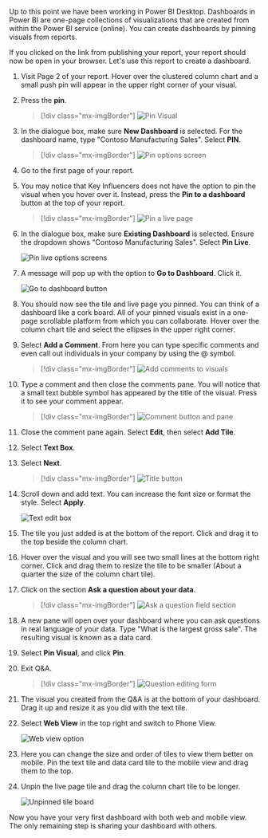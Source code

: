 Up to this point we have been working in Power BI Desktop. Dashboards in Power BI are one-page collections of visualizations that are created from within the Power BI service (online). You can create dashboards by pinning visuals from reports.

If you clicked on the link from publishing your report, your report should now be open in your browser. Let's use this report to create a dashboard.

1. Visit Page 2 of your report. Hover over the clustered column chart and a small push pin will appear in the upper right corner of your visual.

2. Press the **pin**.

    >[!div class="mx-imgBorder"]
    >![Pin Visual](../media/pin-visual-button.png)

3. In the dialogue box, make sure **New Dashboard** is selected. For the dashboard name, type "Contoso Manufacturing Sales". Select **PIN**.

    >[!div class="mx-imgBorder"]
    >![Pin options screen](../media/pin-options-screen.png)

4. Go to the first page of your report.

5. You may notice that Key Influencers does not have the option to pin the visual when you hover over it. Instead, press the **Pin to a dashboard** button at the top of your report.

    >[!div class="mx-imgBorder"]
    >![Pin a live page](../media/pin-a-live-page.png)

6. In the dialogue box, make sure **Existing Dashboard** is selected. Ensure the dropdown shows "Contoso Manufacturing Sales". Select **Pin Live**.

    ![Pin live options screens](../media/pin-live-button.png)

7. A message will pop up with the option to **Go to Dashboard**. Click it.

    ![Go to dashboard button](../media/go-to-dashboard-button.png)

8. You should now see the tile and live page you pinned. You can think of a dashboard like a cork board. All of your pinned visuals exist in a one-page scrollable platform from which you can collaborate. Hover over the column chart tile and select the ellipses in the upper right corner.

9. Select **Add a Comment**. From here you can type specific comments and even call out individuals in your company by using the @ symbol.

    >[!div class="mx-imgBorder"]
    >![Add comments to visuals](../media/open-comments-visual.png)

10. Type a comment and then close the comments pane. You will notice that a small text bubble symbol has appeared by the title of the visual. Press it to see your comment appear.

    >[!div class="mx-imgBorder"]
    >![Comment button and pane](../media/comment-button.png)

11. Close the comment pane again. Select **Edit**, then select **Add Tile**.

12. Select **Text Box**.

13. Select **Next**.

    >[!div class="mx-imgBorder"]
    >![Title button](../media/add-tile.png)

14. Scroll down and add text. You can increase the font size or format the style. Select **Apply**.

    ![Text edit box](../media/add-textbox-tile.png)

15. The tile you just added is at the bottom of the report. Click and drag it to the top beside the column chart.

16. Hover over the visual and you will see two small lines at the bottom right corner. Click and drag them to resize the tile to be smaller (About a quarter the size of the column chart tile).

17. Click on the section **Ask a question about your data**.

    >[!div class="mx-imgBorder"]
    >![Ask a question field section](../media/ask-a-question-about-your-data.png)

18. A new pane will open over your dashboard where you can ask questions in real language of your data. Type "What is the largest gross sale". The resulting visual is known as a data card.

19. Select **Pin Visual**, and click **Pin**.

20. Exit Q&A.

    >[!div class="mx-imgBorder"]
    >![Question editing form](../media/exit-q-and-a.png)

20. The visual you created from the Q&A is at the bottom of your dashboard. Drag it up and resize it as you did with the text tile.

21. Select **Web View** in the top right and switch to Phone View.

    ![Web view option](../media/web-view-button.png)

22. Here you can change the size and order of tiles to view them better on mobile. Pin the text tile and data card tile to the mobile view and drag them to the top.

23. Unpin the live page tile and drag the column chart tile to be longer.

    ![Unpinned tile board](../media/unpinned-tile-board.png)

Now you have your very first dashboard with both web and mobile view. The only remaining step is sharing your dashboard with others.

